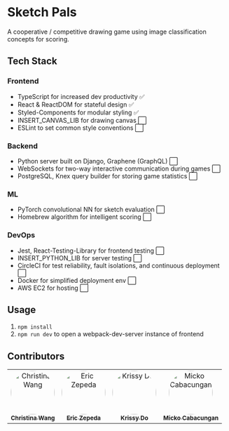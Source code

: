# Sketch Pals
A cooperative / competitive drawing game using image classification concepts for scoring.

<!-- TODO: Marketing to recruiters - fill out as we progress -->
## Tech Stack
### Frontend
- TypeScript for increased dev productivity ✅
- React & ReactDOM for stateful design ✅
- Styled-Components for modular styling ✅
- INSERT_CANVAS_LIB for drawing canvas ⬜
- ESLint to set common style conventions ⬜

### Backend
- Python server built on Django, Graphene (GraphQL) ⬜
- WebSockets for two-way interactive communication during games ⬜
- PostgreSQL, Knex query builder for storing game statistics ⬜

### ML
- PyTorch convolutional NN for sketch evaluation ⬜
- Homebrew algorithm for intelligent scoring ⬜

### DevOps
- Jest, React-Testing-Library for frontend testing ⬜
- INSERT_PYTHON_LIB for server testing ⬜
- CircleCI for test reliability, fault isolations, and continuous deployment ⬜
- Docker for simplified deployment env ⬜
- AWS EC2 for hosting ⬜

## Usage

1. `npm install`
2. `npm run dev` to open a webpack-dev-server instance of frontend

## Contributors
<table>
  <tr>
    <!-- Christina Wang -->
    <td align="center" style="border:none">
      <a href="https://github.com/cywang117">
        <img
          src="https://avatars0.githubusercontent.com/u/38748558?s=400&v=4" width="100px"
          style="border-radius:50%"
          alt="Christina Wang"
        />
        <br />
        <sub><strong>Christina Wang</strong></sub>
      </a>
    </td>
    <!-- Eric Zepeda -->
    <td align="center" style="border:none">
      <a href="https://github.com/cmonez">
        <img
          src="https://avatars1.githubusercontent.com/u/39146411?s=460&u=3a6ecc86d5fe05ae09e235b4f5b6d243a2717aac&v=4"
          width="100px"
          style="border-radius:50%"
          alt="Eric Zepeda"
        />
        <br />
        <sub><strong>Eric Zepeda</strong></sub>
      </a>
      </td>
    <!-- Krissy Do -->
    <td align="center" style="border:none">
      <a href="https://github.com/krisdo">
        <img
          src="https://avatars1.githubusercontent.com/u/57049106?s=460&u=f60f0ab826fa293ea45cddab09f8bba666132352&v=4"
          width="100px"
          style="border-radius:50%"
          alt="Krissy Do"
        />
        <br />
        <sub><strong>Krissy Do</strong></sub>
      </a>
    </td>
    <!-- Micko Cabacungan -->
    <td align="center" style="border:none">
      <a href="https://github.com/nightlaro">
        <img
          src="https://avatars2.githubusercontent.com/u/53090061?s=460&u=40baff981fb886ff5862e5886f2c3deb8bfd343e&v=4"
          width="100px"
          style="border-radius:50%"
          alt="Micko Cabacungan"
        />
        <br />
        <sub><strong>Micko Cabacungan</strong></sub>
      </a>
    </td>
  </tr>
</table>
<br/>
